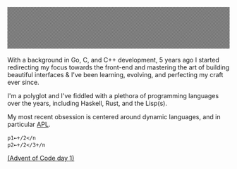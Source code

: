 ![](https://github.com/zakkor/zakkor/blob/master/image.png?raw=true&cachebuster=9001)

With a background in Go, C, and C++ development, 5 years ago I started redirecting my focus towards the front-end and mastering the art of building beautiful interfaces & I've been learning, evolving, and perfecting my craft ever since.

I'm a polyglot and I've fiddled with a plethora of programming languages over the years, including Haskell, Rust, and the Lisp(s).

My most recent obsession is centered around dynamic languages, and in particular [APL](https://en.wikipedia.org/wiki/APL_(programming_language)).

```
p1←+/2</n
p2←+/2</3+/n
```
[(Advent of Code day 1)](https://adventofcode.com/2020/day/1)

